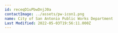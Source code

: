 ```yaml
---
id: receqD1uPbwDnjJ0a
contactImage: ../assets/pw-icon1.png
name: City of San Antonio Public Works Department
Last Modified: 2022-05-03T19:56:11.000Z
---
```

